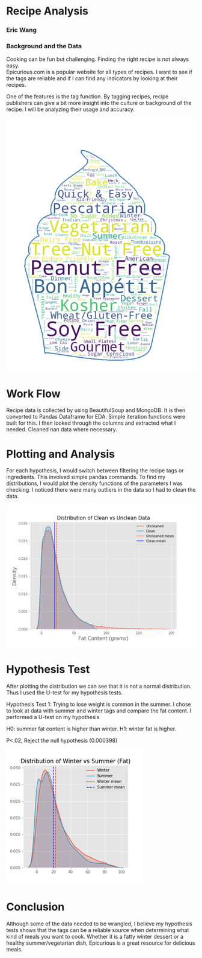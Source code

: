 # Recipe Analysis
### Eric Wang

### Background and the Data

Cooking can be fun but challenging. Finding the right recipe is not always easy.<br> Epicurious.com is a popular website for all types of recipes. I want to see if the tags are reliable and if I can find any indicators by looking at their recipes.

One of the features is the tag function. By tagging recipes, recipe publishers can give a bit more insight into the culture or background of the recipe. I will be analyzing their usage and accuracy.

![png](/picture1.png)

# Work Flow
Recipe data is collected by using BeautifulSoup and MongoDB. It is then converted to Pandas Dataframe for EDA. Simple iteration functions were built for this. I then looked through the columns and extracted what I needed. Cleaned nan data where necessary.

# Plotting and Analysis
For each hypothesis, I would switch between filtering the recipe tags or ingredients. This involved simple pandas commands. To find my distributions, I would plot the density functions of the parameters I was checking. I noticed there were many outliers in the data so I had to clean the data.

![png](/cleanvsunclean.png)

# Hypothesis Test
After plotting the distribution we can see that it is not a normal distribution. Thus I used the U-test for my hypothesis tests.

Hypothesis Test 1: Trying to lose weight is common in the summer. I chose to look at data with summer and winter tags and compare the fat content. I performed a U-test on my hypothesis

H0: summer fat content is higher than winter.
H1: winter fat is higher.

P<.02, Reject the null hypothesis (0.000398)

![png](/wintervssummer.png)

# Conclusion
Although some of the data needed to be wrangled, I believe my hypothesis tests shows that the tags can be a reliable source when determining what kind of meals you want to cook. Whether it is a fatty winter dessert or a healthy summer/vegetarian dish, Epicurious is a great resource for delicious meals.
